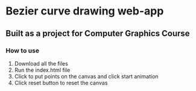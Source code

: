 # Bezier curve drawing web-app
## Built as a project for Computer Graphics Course

### How to use
1. Download all the files
2. Run the index.html file
3. Click to put points on the canvas and click start animation
4. Click reset button to reset the canvas